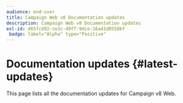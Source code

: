 ```yaml
---
audience: end-user
title: Campaign Web v8 Documentation updates
description: Campaign Web v8 Documentation updates
exl-id: d65fcd92-ce3c-49ff-9dce-16a41d0558bf
 badge: label="Alpha" type="Positive"
---
```

# Documentation updates {#latest-updates}

This page lists all the documentation updates for Campaign v8 Web.
